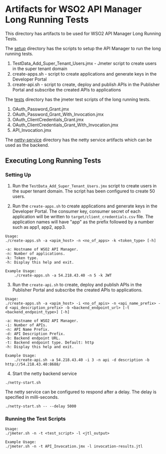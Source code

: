 # Artifacts for WSO2 API Manager Long Running Tests

This directory has artifacts to be used for WSO2 API Manager Long Running Tests.

The [setup](setup) directory has the scripts to setup the API Manager to run the long running tests.

1. TestData_Add_Super_Tenant_Users.jmx - Jmeter script to create users in the super tenant domain
2. create-apps.sh - script to create applications and generate keys in the Developer Portal
3. create-api.sh - script to create, deploy and publish APIs in the Publisher Portal and subscribe the created APIs to applications

The [tests](tests) directory has the jmeter test scripts of the long running tests.

1. OAuth_Password_Grant.jmx
2. OAuth_Password_Grant_With_Invocation.jmx
3. OAuth_ClientCredentials_Grant.jmx
4. OAuth_ClientCredentials_Grant_With_Invocation.jmx
5. API_Invocation.jmx

The [netty-service](netty-service) directory has the netty service artifacts which can be used as the backend.

## Executing Long Running Tests

### Setting Up

1. Run the `TestData_Add_Super_Tenant_Users.jmx` script to create users in the super tenant domain. The script has been configured to create 50 users. 

2. Run the `create-apps.sh` to create applications and generate keys in the Developer Portal. The consumer key, consumer secret of each application will be written to `target/client_credentials.csv` file. The application names will have "app" as the prefix followed by a number such as app1, app2, app3.

```
Usage:
./create-apps.sh -a <apim_host> -n <no_of_apps> -k <token_type> [-h]

-a: Hostname of WSO2 API Manager.
-n: Number of applications.
-k: Token type.
-h: Display this help and exit.

Example Usage:
    ./create-apps.sh -a 54.218.43.40 -n 5 -k JWT
```

3. Run the `create-api.sh` to create, deploy and publish APIs in the Publisher Portal and subscribe the created APIs to applications.

```
Usage:
./create-apps.sh -a <apim_host> -i <no_of_apis> -n <api_name_prefix> -d <api_description_prefix> -b <backend_endpoint_url> [-t <backend_endpoint_type>] [-h]

-a: Hostname of WSO2 API Manager.
-i: Number of APIs.
-n: API Name Prefix.
-d: API Description Prefix.
-b: Backend endpoint URL.
-t: Backend endpoint type. Default: http
-h: Display this help and exit.

Example Usage:
    ./create-api.sh -a 54.218.43.40 -i 3 -n api -d description -b http://54.218.43.40:8688/
```

4. Start the netty backend service

```
./netty-start.sh
```

The netty service can be configured to respond after a delay. The delay is specified in milli-seconds.

```
./netty-start.sh -- --delay 5000
```

### Running the Test Scripts

```
Usage:
./jmeter.sh -n -t <test_script> -l <jtl_output>

Example Usage:
./jmeter.sh -n -t API_Invocation.jmx -l invocation-results.jtl
```
